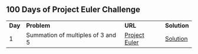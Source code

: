 ## 100 Days of Project Euler Challenge

<table>  
  
  <tr>
    <td><b>Day</b></td>
    <td><b>Problem</b></td>
    <td><b>URL</b></td>
    <td><b>Solution</b></td>
  </tr>
  
  <tr>
    <td>1</td>
    <td>Summation of multiples of 3 and 5</td>
    <td><a href="https://projecteuler.net/problem=1">Project Euler</a></td>
    <td><a href="https://github.com/Arihant1467/CompetitiveProgramming/tree/master/ProjectEuler/multiples_of_3_and_5">Solution</a></td>
  </tr>
  

</table>
